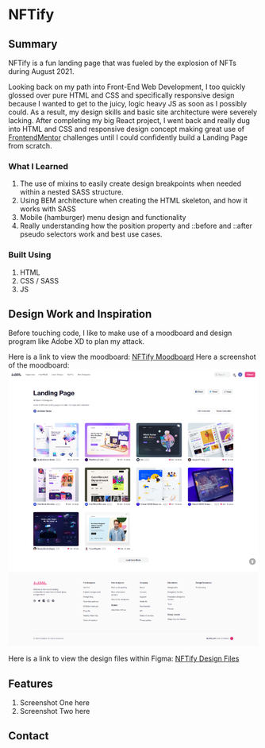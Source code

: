 # NFTify

## Summary
NFTify is a fun landing page that was fueled by the explosion of NFTs during August 2021.

Looking back on my path into Front-End Web Development, I too quickly glossed over pure HTML and CSS and specifically responsive design because I wanted to get to the juicy, logic heavy JS as soon as I possibly could. As a result, my design skills and basic site architecture were severely lacking. After completing my big React project, I went back and really dug into HTML and CSS and responsive design concept making great use of [FrontendMentor](https://www.frontendmentor.io/) challenges until I could confidently build a Landing Page from scratch.

### What I Learned
1. The use of mixins to easily create design breakpoints when needed within a nested SASS structure.
2. Using BEM architecture when creating the HTML skeleton, and how it works with SASS
3. Mobile (hamburger) menu design and functionality
4.  Really understanding how the position property and ::before and ::after pseudo selectors work and best use cases.

### Built Using
1. HTML
2. CSS / SASS
3. JS

## Design Work and Inspiration
Before touching code, I like to make use of a moodboard and design program like Adobe XD to plan my attack.

Here is a link to view the moodboard: [NFTify Moodboard](https://dribbble.com/ajperez0705/collections/5085128-Landing-Page?utm_source=Clipboard)
Here a screenshot of the moodboard: ![](/readme-images/nftify-moodboard.png)

Here is a link to view the design files within Figma: [NFTify Design Files](https://www.figma.com/file/f66j584itXtRjJbO7Q55LI/NFTify-Design-File)

## Features

1. Screenshot One here
2. Screenshot Two here
  

## Contact
